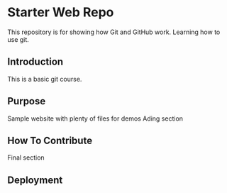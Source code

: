 # Starter Web Repo

This repository is for showing how Git and GitHub work. Learning how to use git.

## Introduction

This is a basic git course.

## Purpose

Sample website with plenty of files for demos
Ading section

## How To Contribute

Final section
## Deployment